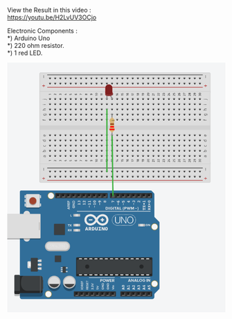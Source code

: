 View the Result in this video :  
https://youtu.be/H2LvUV3OCjo  

Electronic Components :  
*) Arduino Uno  
*) 220 ohm resistor.  
*) 1 red LED.  

![wiring](wiring-2.png)
